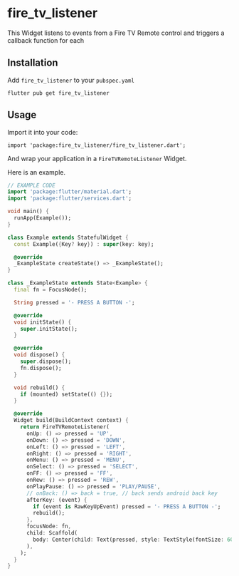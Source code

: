 # fire_tv_listener

This Widget listens to events from a Fire TV Remote control and triggers a callback function for each

## Installation

Add `fire_tv_listener` to your `pubspec.yaml`

```
flutter pub get fire_tv_listener
```

## Usage

Import it into your code:

```
import 'package:fire_tv_listener/fire_tv_listener.dart';
```

And wrap your application in a `FireTVRemoteListener` Widget.

Here is an example.

```dart
// EXAMPLE CODE
import 'package:flutter/material.dart';
import 'package:flutter/services.dart';

void main() {
  runApp(Example());
}

class Example extends StatefulWidget {
  const Example({Key? key}) : super(key: key);

  @override
  _ExampleState createState() => _ExampleState();
}

class _ExampleState extends State<Example> {
  final fn = FocusNode();

  String pressed = '- PRESS A BUTTON -';

  @override
  void initState() {
    super.initState();
  }

  @override
  void dispose() {
    super.dispose();
    fn.dispose();
  }

  void rebuild() {
    if (mounted) setState(() {});
  }

  @override
  Widget build(BuildContext context) {
    return FireTVRemoteListener(
      onUp: () => pressed = 'UP',
      onDown: () => pressed = 'DOWN',
      onLeft: () => pressed = 'LEFT',
      onRight: () => pressed = 'RIGHT',
      onMenu: () => pressed = 'MENU',
      onSelect: () => pressed = 'SELECT',
      onFF: () => pressed = 'FF',
      onRew: () => pressed = 'REW',
      onPlayPause: () => pressed = 'PLAY/PAUSE',
      // onBack: () => back = true, // back sends android back key
      afterKey: (event) {
        if (event is RawKeyUpEvent) pressed = '- PRESS A BUTTON -';
        rebuild();
      },
      focusNode: fn,
      child: Scaffold(
        body: Center(child: Text(pressed, style: TextStyle(fontSize: 60))),
      ),
    );
  }
}
```
